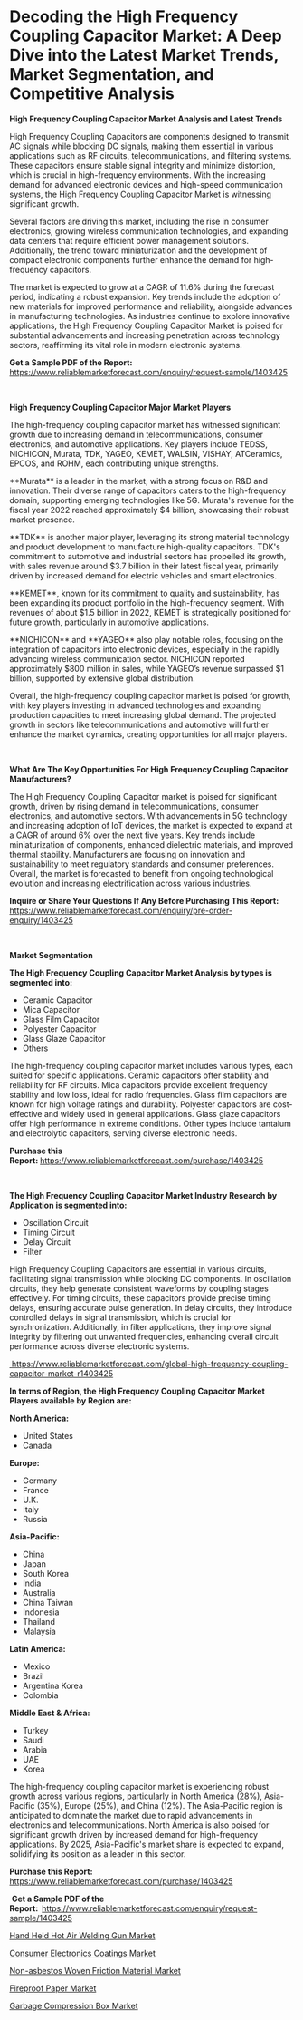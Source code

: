 <p><h1>Decoding the High Frequency Coupling Capacitor Market: A Deep Dive into the Latest Market Trends, Market Segmentation, and Competitive Analysis</h1></p><p><strong>High Frequency Coupling Capacitor Market Analysis and Latest Trends</strong></p>
<p><p>High Frequency Coupling Capacitors are components designed to transmit AC signals while blocking DC signals, making them essential in various applications such as RF circuits, telecommunications, and filtering systems. These capacitors ensure stable signal integrity and minimize distortion, which is crucial in high-frequency environments. With the increasing demand for advanced electronic devices and high-speed communication systems, the High Frequency Coupling Capacitor Market is witnessing significant growth. </p><p>Several factors are driving this market, including the rise in consumer electronics, growing wireless communication technologies, and expanding data centers that require efficient power management solutions. Additionally, the trend toward miniaturization and the development of compact electronic components further enhance the demand for high-frequency capacitors.</p><p>The market is expected to grow at a CAGR of 11.6% during the forecast period, indicating a robust expansion. Key trends include the adoption of new materials for improved performance and reliability, alongside advances in manufacturing technologies. As industries continue to explore innovative applications, the High Frequency Coupling Capacitor Market is poised for substantial advancements and increasing penetration across technology sectors, reaffirming its vital role in modern electronic systems.</p></p>
<p><strong>Get a Sample PDF of the Report:&nbsp;</strong> <a href="https://www.reliablemarketforecast.com/enquiry/request-sample/1403425?utm_campaign=1110&utm_medium=2&utm_source=Github&utm_content=ia&utm_term=28032025&utm_id=high-frequency-coupling-capacitor">https://www.reliablemarketforecast.com/enquiry/request-sample/1403425</a></p>
<p>&nbsp;</p>
<p><strong>High Frequency Coupling Capacitor Major Market Players</strong></p>
<p><p>The high-frequency coupling capacitor market has witnessed significant growth due to increasing demand in telecommunications, consumer electronics, and automotive applications. Key players include TEDSS, NICHICON, Murata, TDK, YAGEO, KEMET, WALSIN, VISHAY, ATCeramics, EPCOS, and ROHM, each contributing unique strengths.</p><p>**Murata** is a leader in the market, with a strong focus on R&D and innovation. Their diverse range of capacitors caters to the high-frequency domain, supporting emerging technologies like 5G. Murata's revenue for the fiscal year 2022 reached approximately $4 billion, showcasing their robust market presence.</p><p>**TDK** is another major player, leveraging its strong material technology and product development to manufacture high-quality capacitors. TDK's commitment to automotive and industrial sectors has propelled its growth, with sales revenue around $3.7 billion in their latest fiscal year, primarily driven by increased demand for electric vehicles and smart electronics.</p><p>**KEMET**, known for its commitment to quality and sustainability, has been expanding its product portfolio in the high-frequency segment. With revenues of about $1.5 billion in 2022, KEMET is strategically positioned for future growth, particularly in automotive applications.</p><p>**NICHICON** and **YAGEO** also play notable roles, focusing on the integration of capacitors into electronic devices, especially in the rapidly advancing wireless communication sector. NICHICON reported approximately $800 million in sales, while YAGEO’s revenue surpassed $1 billion, supported by extensive global distribution.</p><p>Overall, the high-frequency coupling capacitor market is poised for growth, with key players investing in advanced technologies and expanding production capacities to meet increasing global demand. The projected growth in sectors like telecommunications and automotive will further enhance the market dynamics, creating opportunities for all major players.</p></p>
<p>&nbsp;</p>
<p><strong>What Are The Key Opportunities For High Frequency Coupling Capacitor Manufacturers?</strong></p>
<p><p>The High Frequency Coupling Capacitor market is poised for significant growth, driven by rising demand in telecommunications, consumer electronics, and automotive sectors. With advancements in 5G technology and increasing adoption of IoT devices, the market is expected to expand at a CAGR of around 6% over the next five years. Key trends include miniaturization of components, enhanced dielectric materials, and improved thermal stability. Manufacturers are focusing on innovation and sustainability to meet regulatory standards and consumer preferences. Overall, the market is forecasted to benefit from ongoing technological evolution and increasing electrification across various industries.</p></p>
<p><strong>Inquire or Share Your Questions If Any Before Purchasing This Report:</strong> <a href="https://www.reliablemarketforecast.com/enquiry/pre-order-enquiry/1403425?utm_campaign=1110&utm_medium=2&utm_source=Github&utm_content=ia&utm_term=28032025&utm_id=high-frequency-coupling-capacitor">https://www.reliablemarketforecast.com/enquiry/pre-order-enquiry/1403425</a></p>
<p>&nbsp;</p>
<p><strong>Market Segmentation</strong></p>
<p><strong>The High Frequency Coupling Capacitor Market Analysis by types is segmented into:</strong></p>
<p><ul><li>Ceramic Capacitor</li><li>Mica Capacitor</li><li>Glass Film Capacitor</li><li>Polyester Capacitor</li><li>Glass Glaze Capacitor</li><li>Others</li></ul></p>
<p><p>The high-frequency coupling capacitor market includes various types, each suited for specific applications. Ceramic capacitors offer stability and reliability for RF circuits. Mica capacitors provide excellent frequency stability and low loss, ideal for radio frequencies. Glass film capacitors are known for high voltage ratings and durability. Polyester capacitors are cost-effective and widely used in general applications. Glass glaze capacitors offer high performance in extreme conditions. Other types include tantalum and electrolytic capacitors, serving diverse electronic needs.</p></p>
<p><strong>Purchase this Report:&nbsp;</strong><a href="https://www.reliablemarketforecast.com/purchase/1403425?utm_campaign=1110&utm_medium=2&utm_source=Github&utm_content=ia&utm_term=28032025&utm_id=high-frequency-coupling-capacitor">https://www.reliablemarketforecast.com/purchase/1403425</a></p>
<p>&nbsp;</p>
<p><strong>The High Frequency Coupling Capacitor Market Industry Research by Application is segmented into:</strong></p>
<p><ul><li>Oscillation Circuit</li><li>Timing Circuit</li><li>Delay Circuit</li><li>Filter</li></ul></p>
<p><p>High Frequency Coupling Capacitors are essential in various circuits, facilitating signal transmission while blocking DC components. In oscillation circuits, they help generate consistent waveforms by coupling stages effectively. For timing circuits, these capacitors provide precise timing delays, ensuring accurate pulse generation. In delay circuits, they introduce controlled delays in signal transmission, which is crucial for synchronization. Additionally, in filter applications, they improve signal integrity by filtering out unwanted frequencies, enhancing overall circuit performance across diverse electronic systems.</p></p>
<p><a href="https://www.reliablemarketforecast.com/global-high-frequency-coupling-capacitor-market-r1403425?utm_campaign=1110&utm_medium=2&utm_source=Github&utm_content=ia&utm_term=28032025&utm_id=high-frequency-coupling-capacitor">&nbsp;https://www.reliablemarketforecast.com/global-high-frequency-coupling-capacitor-market-r1403425</a></p>
<p><strong>In terms of Region, the High Frequency Coupling Capacitor Market Players available by Region are:</strong></p>
<p>
    <p> <strong> North America: </strong>
        <ul>
            <li>United States</li>
            <li>Canada</li>
        </ul>
        </p> 
    <p> <strong> Europe: </strong>
        <ul>
            <li>Germany</li>
            <li>France</li>
            <li>U.K.</li>
            <li>Italy</li>
            <li>Russia</li>
        </ul>
        </p> 
    <p> <strong> Asia-Pacific: </strong>
        <ul>
            <li>China</li>
            <li>Japan</li>
            <li>South Korea</li>
            <li>India</li>
            <li>Australia</li>
            <li>China Taiwan</li>
            <li>Indonesia</li>
            <li>Thailand</li>
            <li>Malaysia</li>
        </ul>
        </p> 
    <p> <strong> Latin America: </strong>
        <ul>
            <li>Mexico</li>
            <li>Brazil</li>
            <li>Argentina Korea</li>
            <li>Colombia</li>
        </ul>
        </p> 
    <p> <strong> Middle East & Africa: </strong>
        <ul>
            <li>Turkey</li>
            <li>Saudi</li>
            <li>Arabia</li>
            <li>UAE</li>
            <li>Korea</li>
        </ul>
    </p>
    </p>
<p><p>The high-frequency coupling capacitor market is experiencing robust growth across various regions, particularly in North America (28%), Asia-Pacific (35%), Europe (25%), and China (12%). The Asia-Pacific region is anticipated to dominate the market due to rapid advancements in electronics and telecommunications. North America is also poised for significant growth driven by increased demand for high-frequency applications. By 2025, Asia-Pacific's market share is expected to expand, solidifying its position as a leader in this sector.</p></p>
<p><strong>Purchase this Report: </strong><a href="https://www.reliablemarketforecast.com/purchase/1403425?utm_campaign=1110&utm_medium=2&utm_source=Github&utm_content=ia&utm_term=28032025&utm_id=high-frequency-coupling-capacitor">https://www.reliablemarketforecast.com/purchase/1403425</a></p>
<p>&nbsp;<strong>Get a Sample PDF of the Report:&nbsp;&nbsp;</strong><a href="https://www.reliablemarketforecast.com/enquiry/request-sample/1403425?utm_campaign=1110&utm_medium=2&utm_source=Github&utm_content=ia&utm_term=28032025&utm_id=high-frequency-coupling-capacitor">https://www.reliablemarketforecast.com/enquiry/request-sample/1403425</a></p>
<p><strong></strong></p>
<p><p><a href="https://github.com/kelttnandan9/Market-Research-Report-List-1/blob/main/hand-held-hot-air-welding-gun-market.md?utm_campaign=1110&utm_medium=2&utm_source=Github&utm_content=ia&utm_term=28032025&utm_id=high-frequency-coupling-capacitor">Hand Held Hot Air Welding Gun Market</a></p><p><a href="https://github.com/prumrupear/Market-Research-Report-List-1/blob/main/consumer-electronics-coatings-market.md?utm_campaign=1110&utm_medium=2&utm_source=Github&utm_content=ia&utm_term=28032025&utm_id=high-frequency-coupling-capacitor">Consumer Electronics Coatings Market</a></p><p><a href="https://github.com/goreabeeran/Market-Research-Report-List-1/blob/main/non-asbestos-woven-friction-material-market.md?utm_campaign=1110&utm_medium=2&utm_source=Github&utm_content=ia&utm_term=28032025&utm_id=high-frequency-coupling-capacitor">Non-asbestos Woven Friction Material Market</a></p><p><a href="https://github.com/borsiflorsfa/Market-Research-Report-List-1/blob/main/fireproof-paper-market.md?utm_campaign=1110&utm_medium=2&utm_source=Github&utm_content=ia&utm_term=28032025&utm_id=high-frequency-coupling-capacitor">Fireproof Paper Market</a></p><p><a href="https://github.com/romeoacuffap/Market-Research-Report-List-1/blob/main/garbage-compression-box-market.md?utm_campaign=1110&utm_medium=2&utm_source=Github&utm_content=ia&utm_term=28032025&utm_id=high-frequency-coupling-capacitor">Garbage Compression Box Market</a></p></p>